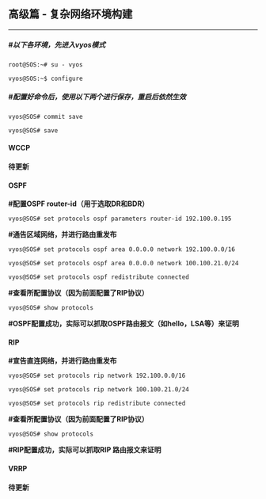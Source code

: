 ## 高级篇 - 复杂网络环境构建

---

##### **\#以下各环境，先进入vyos模式**

```
root@SOS:~# su - vyos

vyos@SOS:~$ configure
```

##### **\#配置好命令后，使用以下两个进行保存，重启后依然生效**

```
vyos@SOS# commit save

vyos@SOS# save
```

#### WCCP

**待更新**

#### OSPF

**\#配置OSPF router-id（用于选取DR和BDR）**

`vyos@SOS# set protocols ospf parameters router-id 192.100.0.195`

**\#通告区域网络，并进行路由重发布**

```
vyos@SOS# set protocols ospf area 0.0.0.0 network 192.100.0.0/16

vyos@SOS# set protocols ospf area 0.0.0.0 network 100.100.21.0/24

vyos@SOS# set protocols ospf redistribute connected
```

**\#查看所配置协议（因为前面配置了RIP协议）**

`vyos@SOS# show protocols`

**\#OSPF配置成功，实际可以抓取OSPF路由报文（如hello，LSA等）来证明**

#### RIP

**\#宣告直连网络，并进行路由重发布**

```
vyos@SOS# set protocols rip network 192.100.0.0/16

vyos@SOS# set protocols rip network 100.100.21.0/24

vyos@SOS# set protocols rip redistribute connected
```

**\#查看所配置协议（因为前面配置了RIP协议）**

`vyos@SOS# show protocols`

**\#RIP配置成功，实际可以抓取RIP 路由报文来证明**

#### VRRP

**待更新**

